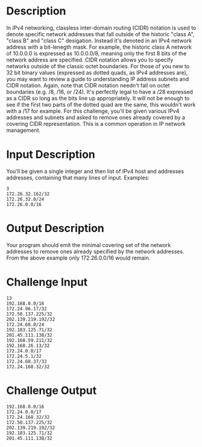 # Description

In IPv4 networking, classless inter-domain routing (CIDR) notation is used to denote specific network addresses that fall outside of the historic "class A", "class B" and "class C" desigation. Instead it's denoted in an IPv4 network address with a bit-lenegth mask. For example, the historic class A network of 10.0.0.0 is expressed as 10.0.0.0/8, meaning only the first 8 bits of the network address are specified. CIDR notation allows you to specify networks outside of the classic octet boundaries. For those of you new to 32 bit binary values (expressed as dotted quads, as IPv4 addresses are), you may want to review a guide to understanding IP address subnets and CIDR notation.
Again, note that CIDR notation needn't fall on octet boundaries (e.g. /8, /16, or /24). It's perfectly legal to have a /28 expressed as a CIDR so long as the bits line up appropriately. It will not be enough to see if the first two parts of the dotted quad are the same, this wouldn't work with a /17 for example.
For this challenge, you'll be given various IPv4 addresses and subnets and asked to remove ones already covered by a covering CIDR representation. This is a common operation in IP network management.

# Input Description

You'll be given a single integer and then list of IPv4 host and addresses addresses, containing that many lines of input. Examples:

```
3
172.26.32.162/32
172.26.32.0/24
172.26.0.0/16
```

# Output Description

Your program should emit the minimal covering set of the network addresses to remove ones already specified by the network addresses. From the above example only 172.26.0.0/16 would remain.

# Challenge Input

```
13
192.168.0.0/16
172.24.96.17/32
172.50.137.225/32
202.139.219.192/32
172.24.68.0/24
192.183.125.71/32
201.45.111.138/32
192.168.59.211/32
192.168.26.13/32
172.24.0.0/17
172.24.5.1/32
172.24.68.37/32
172.24.168.32/32
```

# Challenge Output

```
192.168.0.0/16
172.24.0.0/17   
172.24.168.32/32
172.50.137.225/32
202.139.219.192/32
192.183.125.71/32
201.45.111.138/32
```

